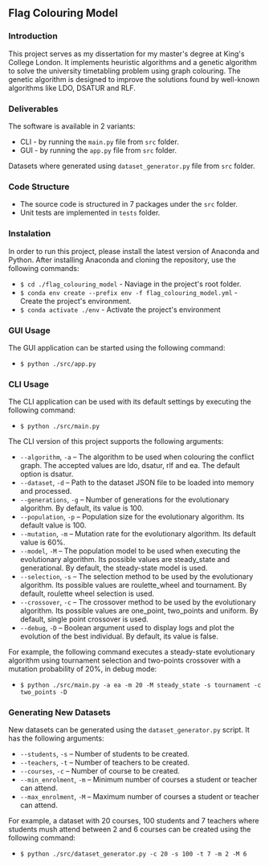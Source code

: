 ## Flag Colouring Model

### Introduction

This project serves as my dissertation for my master's degree at King's College London. It implements heuristic algorithms and a genetic algorithm to solve the university timetabling problem using graph colouring. The genetic algorithm is designed to improve the solutions found by well-known algorithms like LDO, DSATUR and RLF.

### Deliverables

The software is available in 2 variants:

* CLI - by running the `main.py` file from `src` folder.
* GUI - by running the `app.py` file from `src` folder.

Datasets where generated using `dataset_generator.py` file from `src` folder.

### Code Structure

* The source code is structured in 7 packages under the `src` folder.
* Unit tests are implemented in `tests` folder.

### Instalation

In order to run this project, please install the latest version of Anaconda and Python. After installing Anaconda and cloning the repository, use the following commands:

* `$ cd ./flag_colouring_model` - Naviage in the project's root folder.
* `$ conda env create --prefix env -f flag_colouring_model.yml` - Create the project's environment.
* `$ conda activate ./env` - Activate the project's environment

### GUI Usage

The GUI application can be started using the following command:

* `$ python ./src/app.py`

### CLI Usage
The CLI application can be used with its default settings by executing the following command:

* `$ python ./src/main.py`

The CLI version of this project supports the following arguments:

* `--algorithm`, `-a` – The algorithm to be used when colouring the conflict graph. The accepted values are ldo, dsatur, rlf and ea. The default option is dsatur.
* `--dataset`, `-d` – Path to the dataset JSON file to be loaded into memory and processed.
* `--generations`, `-g` – Number of generations for the evolutionary algorithm. By default, its value is 100.
* `--population`, `-p` – Population size for the evolutionary algorithm. Its default value is 100.
* `--mutation`, `-m` – Mutation rate for the evolutionary algorithm. Its default value is 60%.
* `--model`, `-M` – The population model to be used when executing the evolutionary algorithm. Its possible values are steady_state and generational. By default, the steady-state model is used.
* `--selection`, `-s` – The selection method to be used by the evolutionary algorithm. Its possible values are roulette_wheel and tournament. By default, roulette wheel selection is used.
* `--crossover`, `-c` – The crossover method to be used by the evolutionary algorithm. Its possible values are one_point, two_points and uniform. By default, single point crossover is used.
* `--debug`, `-D` – Boolean argument used to display logs and plot the evolution of the best individual. By default, its value is false.

For example, the following command executes a steady-state evolutionary algorithm using tournament selection and two-points crossover with a mutation probability of 20%, in debug mode:

* `$ python ./src/main.py -a ea -m 20 -M steady_state -s tournament -c two_points -D`

### Generating New Datasets

New datasets can be generated using the `dataset_generator.py` script. It has the following arguments:

* `--students`, `-s` – Number of students to be created.
* `--teachers`, `-t` – Number of teachers to be created.
* `--courses`, `-c` – Number of course to be created.
* `--min_enrolment`, `-m` – Minimum number of courses a student or teacher can attend.
* `--max_enrolment`, `-M` – Maximum number of courses a student or teacher can attend.

For example, a dataset with 20 courses, 100 students and 7 teachers where students mush attend between 2 and 6 courses can be created using the following command:

* `$ python ./src/dataset_generator.py -c 20 -s 100 -t 7 -m 2 -M 6`

